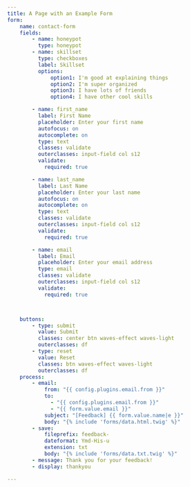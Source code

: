 ```yaml
---
title: A Page with an Example Form
form:
    name: contact-form
    fields:
        - name: honeypot
          type: honeypot
        - name: skillset
          type: checkboxes
          label: Skillset
          options:
              option1: I'm good at explaining things
              option2: I'm super organized
              option3: I have lots of friends
              option4: I have other cool skills

        - name: first_name
          label: First Name
          placeholder: Enter your first name
          autofocus: on
          autocomplete: on
          type: text
          classes: validate
          outerclasses: input-field col s12
          validate:
            required: true

        - name: last_name
          label: Last Name
          placeholder: Enter your last name
          autofocus: on
          autocomplete: on
          type: text
          classes: validate
          outerclasses: input-field col s12
          validate:
            required: true

        - name: email
          label: Email
          placeholder: Enter your email address
          type: email
          classes: validate
          outerclasses: input-field col s12
          validate:
            required: true



    buttons:
        - type: submit
          value: Submit
          classes: center btn waves-effect waves-light
          outerclasses: df
        - type: reset
          value: Reset
          classes: btn waves-effect waves-light
          outerclasses: df
    process:
        - email:
            from: "{{ config.plugins.email.from }}"
            to:
              - "{{ config.plugins.email.from }}"
              - "{{ form.value.email }}"
            subject: "[Feedback] {{ form.value.name|e }}"
            body: "{% include 'forms/data.html.twig' %}"
        - save:
            fileprefix: feedback-
            dateformat: Ymd-His-u
            extension: txt
            body: "{% include 'forms/data.txt.twig' %}"
        - message: Thank you for your feedback!
        - display: thankyou

---
```


  